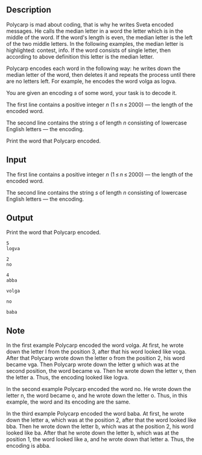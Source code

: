 ## Description

<div><p>Polycarp is mad about coding, that is why he writes Sveta encoded messages. He calls the <span class="tex-font-style-it">median letter</span> in a word the letter which is in the middle of the word. If the word's length is even, the median letter is the left of the two middle letters. In the following examples, the median letter is highlighted: <span class="tex-font-style-tt">con<span class="tex-font-style-bf"><span class="tex-font-style-underline">t</span></span>est</span>, <span class="tex-font-style-tt">i<span class="tex-font-style-bf"><span class="tex-font-style-underline">n</span></span>fo</span>. If the word consists of single letter, then according to above definition this letter is the median letter. </p><p>Polycarp encodes each word in the following way: he writes down the median letter of the word, then deletes it and repeats the process until there are no letters left. For example, he encodes the word <span class="tex-font-style-tt">volga</span> as <span class="tex-font-style-tt">logva</span>.</p><p>You are given an encoding <span class="tex-span"><i>s</i></span> of some word, your task is to decode it. </p></div><div class="input-specification"><p>The first line contains a positive integer <span class="tex-span"><i>n</i></span> (<span class="tex-span">1 ≤ <i>n</i> ≤ 2000</span>)&nbsp;— the length of the encoded word.</p><p>The second line contains the string <span class="tex-span"><i>s</i></span> of length <span class="tex-span"><i>n</i></span> consisting of lowercase English letters&nbsp;— the encoding.</p></div><div class="output-specification"><p>Print the word that Polycarp encoded.</p></div>

## Input

<p>The first line contains a positive integer <span class="tex-span"><i>n</i></span> (<span class="tex-span">1 ≤ <i>n</i> ≤ 2000</span>)&nbsp;— the length of the encoded word.</p><p>The second line contains the string <span class="tex-span"><i>s</i></span> of length <span class="tex-span"><i>n</i></span> consisting of lowercase English letters&nbsp;— the encoding.</p>

## Output

<p>Print the word that Polycarp encoded.</p>





```input1
5
logva

```




```input2
2
no

```




```input3
4
abba

```




```output1
volga

```




```output2
no

```




```output3
baba

```



## Note

<p>In the first example Polycarp encoded the word <span class="tex-font-style-tt">volga</span>. At first, he wrote down the letter <span class="tex-font-style-tt">l</span> from the position <span class="tex-span">3</span>, after that his word looked like <span class="tex-font-style-tt">voga</span>. After that Polycarp wrote down the letter <span class="tex-font-style-tt">o</span> from the position <span class="tex-span">2</span>, his word became <span class="tex-font-style-tt">vga</span>. Then Polycarp wrote down the letter <span class="tex-font-style-tt">g</span> which was at the second position, the word became <span class="tex-font-style-tt">va</span>. Then he wrote down the letter <span class="tex-font-style-tt">v</span>, then the letter <span class="tex-font-style-tt">a</span>. Thus, the encoding looked like <span class="tex-font-style-tt">logva</span>.</p><p>In the second example Polycarp encoded the word <span class="tex-font-style-tt">no</span>. He wrote down the letter <span class="tex-font-style-tt">n</span>, the word became <span class="tex-font-style-tt">o</span>, and he wrote down the letter <span class="tex-font-style-tt">o</span>. Thus, in this example, the word and its encoding are the same.</p><p>In the third example Polycarp encoded the word <span class="tex-font-style-tt">baba</span>. At first, he wrote down the letter <span class="tex-font-style-tt">a</span>, which was at the position <span class="tex-span">2</span>, after that the word looked like <span class="tex-font-style-tt">bba</span>. Then he wrote down the letter <span class="tex-font-style-tt">b</span>, which was at the position <span class="tex-span">2</span>, his word looked like <span class="tex-font-style-tt">ba</span>. After that he wrote down the letter <span class="tex-font-style-tt">b</span>, which was at the position <span class="tex-span">1</span>, the word looked like <span class="tex-font-style-tt">a</span>, and he wrote down that letter <span class="tex-font-style-tt">a</span>. Thus, the encoding is <span class="tex-font-style-tt">abba</span>.</p>
